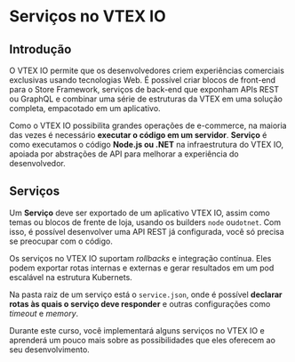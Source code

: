 # Serviços no VTEX IO

## Introdução

O VTEX IO permite que os desenvolvedores criem experiências comerciais exclusivas usando tecnologias Web. É possível criar blocos de front-end para o Store Framework, serviços de back-end que exponham APIs REST ou GraphQL e combinar uma série de estruturas da VTEX em uma solução completa, empacotado em um aplicativo.

Como o VTEX IO possibilita grandes operações de e-commerce, na maioria das vezes é necessário **executar o código em um servidor**. **Serviço** é como executamos o código **Node.js ou .NET** na infraestrutura do VTEX IO, apoiada por abstrações de API para melhorar a experiência do desenvolvedor.

## Serviços

Um **Serviço** deve ser exportado de um aplicativo VTEX IO, assim como temas ou blocos de frente de loja, usando os builders `node` ou`dotnet`. Com isso, é possível desenvolver uma API REST já configurada, você só precisa se preocupar com o código.

Os serviços no VTEX IO suportam _rollbacks_ e integração contínua. Eles podem exportar rotas internas e externas e gerar resultados em um pod escalável na estrutura Kubernets.

Na pasta raiz de um serviço está o `service.json`, onde é possível **declarar rotas às quais o serviço deve responder** e outras configurações como _timeout_ e _memory_.

Durante este curso, você implementará alguns serviços no VTEX IO e aprenderá um pouco mais sobre as possibilidades que eles oferecem ao seu desenvolvimento.
